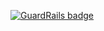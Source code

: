 
[![GuardRails badge](https://badges.production.guardrails.io/shtakai/cd-django-cbv2.svg)](https://www.guardrails.io)

